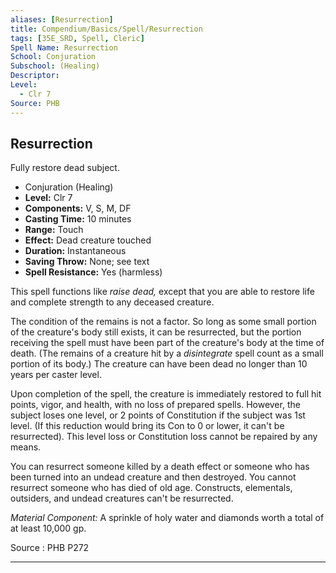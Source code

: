 ```yaml
---
aliases: [Resurrection]
title: Compendium/Basics/Spell/Resurrection
tags: [35E_SRD, Spell, Cleric]
Spell Name: Resurrection
School: Conjuration
Subschool: (Healing)
Descriptor: 
Level:
  - Clr 7
Source: PHB
---
```



## Resurrection

Fully restore dead subject.

*   Conjuration (Healing)
*   **Level:** Clr 7
*   **Components:** V, S, M, DF
*   **Casting Time:** 10 minutes
*   **Range:** Touch
*   **Effect:** Dead creature touched
*   **Duration:** Instantaneous
*   **Saving Throw:** None; see text
*   **Spell Resistance:** Yes (harmless)

<p>This spell functions like <i>raise dead,</i> except that you are able to restore life and complete strength to any deceased creature.</p><p>The condition of the remains is not a factor. So long as some small portion of the creature's body still exists, it can be resurrected, but the portion receiving the spell must have been part of the creature's body at the time of death. (The remains of a creature hit by a <i>disintegrate</i> spell count as a small portion of its body.) The creature can have been dead no longer than 10 years per caster level.</p><p>Upon completion of the spell, the creature is immediately restored to full hit points, vigor, and health, with no loss of prepared spells. However, the subject loses one level, or 2 points of Constitution if the subject was 1st level. (If this reduction would bring its Con to 0 or lower, it can't be resurrected). This level loss or Constitution loss cannot be repaired by any means.</p><p>You can resurrect someone killed by a death effect or someone who has been turned into an undead creature and then destroyed. You cannot resurrect someone who has died of old age. Constructs, elementals, outsiders, and undead creatures can't be resurrected.</p><p><i>Material Component:</i> A sprinkle of holy water and diamonds worth a total of at least 10,000 gp.</p>

Source : PHB P272

---
